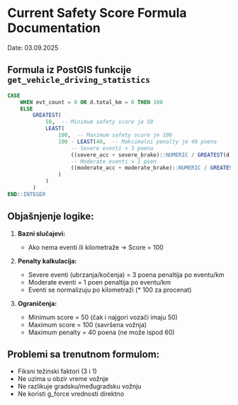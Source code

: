 # Current Safety Score Formula Documentation
Date: 03.09.2025

## Formula iz PostGIS funkcije `get_vehicle_driving_statistics`

```sql
CASE
    WHEN evt_count = 0 OR d.total_km = 0 THEN 100
    ELSE 
        GREATEST(
            50,  -- Minimum safety score je 50
            LEAST(
                100,  -- Maximum safety score je 100
                100 - LEAST(40,  -- Maksimalni penalty je 40 poena
                    -- Severe eventi × 3 poena
                    ((severe_acc + severe_brake)::NUMERIC / GREATEST(d.total_km, 1) * 100 * 3)::INTEGER +
                    -- Moderate eventi × 1 poen  
                    ((moderate_acc + moderate_brake)::NUMERIC / GREATEST(d.total_km, 1) * 100 * 1)::INTEGER
                )
            )
        )
END::INTEGER
```

## Objašnjenje logike:

1. **Bazni slučajevi:**
   - Ako nema eventi ili kilometraže → Score = 100

2. **Penalty kalkulacija:**
   - Severe eventi (ubrzanja/kočenja) = 3 poena penaltija po eventu/km
   - Moderate eventi = 1 poen penaltija po eventu/km
   - Eventi se normalizuju po kilometraži (* 100 za procenat)

3. **Ograničenja:**
   - Minimum score = 50 (čak i najgori vozači imaju 50)
   - Maximum score = 100 (savršena vožnja)
   - Maximum penalty = 40 poena (ne može ispod 60)

## Problemi sa trenutnom formulom:
- Fiksni težinski faktori (3 i 1)
- Ne uzima u obzir vreme vožnje
- Ne razlikuje gradsku/međugradsku vožnju
- Ne koristi g_force vrednosti direktno